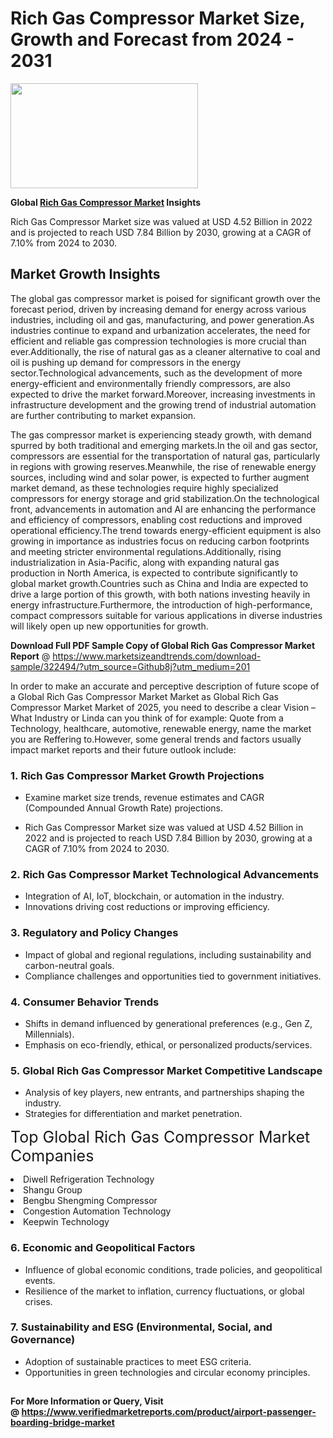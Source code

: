 <H1>Rich Gas Compressor Market Size, Growth and Forecast from 2024 - 2031</H1><img class="aligncenter size-medium wp-image-584254" src="https://thirdeyenews.in/wp-content/uploads/2024/09/Global-Market-Research-300x168.jpeg" alt="" width="300" height="168" /><p><strong>Global&nbsp;<a href="https://www.marketsizeandtrends.com/download-sample/322494/?utm_source=Github8j?utm_medium=201">Rich Gas Compressor Market</a> Insights</strong></p><p>Rich Gas Compressor Market size was valued at USD 4.52 Billion in 2022 and is projected to reach USD 7.84 Billion by 2030, growing at a CAGR of 7.10% from 2024 to 2030.</p><p><h2>Market Growth Insights</h2> <p>The global gas compressor market is poised for significant growth over the forecast period, driven by increasing demand for energy across various industries, including oil and gas, manufacturing, and power generation.As industries continue to expand and urbanization accelerates, the need for efficient and reliable gas compression technologies is more crucial than ever.Additionally, the rise of natural gas as a cleaner alternative to coal and oil is pushing up demand for compressors in the energy sector.Technological advancements, such as the development of more energy-efficient and environmentally friendly compressors, are also expected to drive the market forward.Moreover, increasing investments in infrastructure development and the growing trend of industrial automation are further contributing to market expansion.</p> <p>The gas compressor market is experiencing steady growth, with demand spurred by both traditional and emerging markets.In the oil and gas sector, compressors are essential for the transportation of natural gas, particularly in regions with growing reserves.Meanwhile, the rise of renewable energy sources, including wind and solar power, is expected to further augment market demand, as these technologies require highly specialized compressors for energy storage and grid stabilization.On the technological front, advancements in automation and AI are enhancing the performance and efficiency of compressors, enabling cost reductions and improved operational efficiency.The trend towards energy-efficient equipment is also growing in importance as industries focus on reducing carbon footprints and meeting stricter environmental regulations.Additionally, rising industrialization in Asia-Pacific, along with expanding natural gas production in North America, is expected to contribute significantly to global market growth.Countries such as China and India are expected to drive a large portion of this growth, with both nations investing heavily in energy infrastructure.Furthermore, the introduction of high-performance, compact compressors suitable for various applications in diverse industries will likely open up new opportunities for growth.<p><span class=""><strong>Download Full PDF Sample Copy of Global Rich Gas Compressor Market Report</strong> @ <a href="https://www.marketsizeandtrends.com/download-sample/322494/?utm_source=Github8j?utm_medium=201" target="_blank">https://www.marketsizeandtrends.com/download-sample/322494/?utm_source=Github8j?utm_medium=201</a></span></p><p>In order to make an accurate and perceptive description of future scope of a Global&nbsp;Rich Gas Compressor Market Market as Global&nbsp;Rich Gas Compressor Market Market of 2025, you need to describe a clear Vision &ndash; What Industry or Linda can you think of for example: Quote from a Technology, healthcare, automotive, renewable energy, name the market you are Reffering to.However, some general trends and factors usually impact market reports and their future outlook include:</p><h3>1.&nbsp;<strong>Rich Gas Compressor Market Growth Projections</strong></h3><ul><li>Examine market size trends, revenue estimates and CAGR (Compounded Annual Growth Rate) projections.</li><li><p>Rich Gas Compressor Market size was valued at USD 4.52 Billion in 2022 and is projected to reach USD 7.84 Billion by 2030, growing at a CAGR of 7.10% from 2024 to 2030.</p></li></ul><h3>2.&nbsp;<strong>Rich Gas Compressor Market Technological Advancements</strong></h3><ul><li>Integration of AI, IoT, blockchain, or automation in the industry.</li><li>Innovations driving cost reductions or improving efficiency.</li></ul><h3>3.&nbsp;<strong>Regulatory and Policy Changes</strong></h3><ul><li>Impact of global and regional regulations, including sustainability and carbon-neutral goals.</li><li>Compliance challenges and opportunities tied to government initiatives.</li></ul><h3>4.&nbsp;<strong>Consumer Behavior Trends</strong></h3><ul><li>Shifts in demand influenced by generational preferences (e.g., Gen Z, Millennials).</li><li>Emphasis on eco-friendly, ethical, or personalized products/services.</li></ul><h3>5.&nbsp;<strong>Global Rich Gas Compressor Market Competitive Landscape</strong></h3><ul><li>Analysis of key players, new entrants, and partnerships shaping the industry.</li><li>Strategies for differentiation and market penetration.</li></ul><p data-pm-slice="1 1 []"><span style="color: inherit; font-family: inherit; font-size: 25px;">Top Global Rich Gas Compressor Market Companies</span></p><div class="" data-test-id=""><p><li>Diwell Refrigeration Technology</li><li> Shangu Group</li><li> Bengbu Shengming Compressor</li><li> Congestion Automation Technology</li><li> Keepwin Technology</li></p></div><h3>6.&nbsp;<strong>Economic and Geopolitical Factors</strong></h3><ul><li>Influence of global economic conditions, trade policies, and geopolitical events.</li><li>Resilience of the market to inflation, currency fluctuations, or global crises.</li></ul><h3>7.&nbsp;<strong>Sustainability and ESG (Environmental, Social, and Governance)</strong></h3><ul><li>Adoption of sustainable practices to meet ESG criteria.</li><li>Opportunities in green technologies and circular economy principles.</li></ul><h2><strong style="font-size: 14px;">For More Information or Query, Visit @&nbsp;</strong><a style="background-color: #ffffff; font-size: 14px;" href="https://www.marketsizeandtrends.com/report/rich-gas-compressor-market/" target="_blank">https://www.verifiedmarketreports.com/product/airport-passenger-boarding-bridge-market</a></h2>